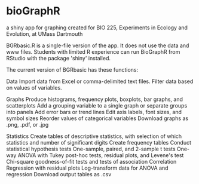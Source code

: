 # bioGraphR
a shiny app for graphing
created for BIO 225, Experiments in Ecology and Evolution, at UMass Dartmouth

BGRbasic.R is a single-file version of the app. It does not use the data and www files. Students with limited R experience can run BioGraphR from RStudio with the package 'shiny' installed.

The current version of BGRbasic has these functions:

Data
	Import data from Excel or comma-delimited text files.
 	Filter data based on values of variables.

Graphs
	Produce histograms, frequency plots, boxplots, bar graphs, and scatterplots
 	Add a grouping variable to a single graph or separate groups into panels
	Add error bars or trend lines
 	Edit axis labels, font sizes, and symbol sizes
 	Reorder values of categorical variables
	Download graphs as .png, .pdf, or .jpg

Statistics
	Create tables of descriptive statistics, with selection of which statistics and number of significant digits
 	Create frequency tables
	Conduct statistical hypothesis tests
 		One-sample, paired, and 2-sample t tests
 		One-way ANOVA with Tukey post-hoc tests, residual plots, and Levene's test
		Chi-square goodness-of-fit tests and tests of association
		Correlation
		Regression with residual plots
	Log-transform data for ANOVA and regression
 	Download output tables as .csv

 

 
	
